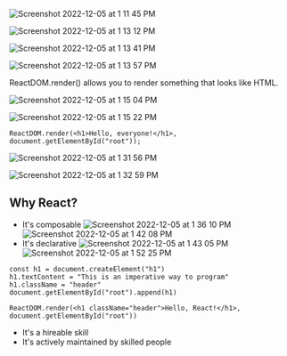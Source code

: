 ![Screenshot 2022-12-05 at 1 11 45 PM](https://user-images.githubusercontent.com/89284873/205722689-14bc3fc2-e9ea-45be-9ad4-dd47e11a9eed.png)

![Screenshot 2022-12-05 at 1 13 12 PM](https://user-images.githubusercontent.com/89284873/205722961-4edef804-be41-4270-95d2-d1e8302d38cb.png)

![Screenshot 2022-12-05 at 1 13 41 PM](https://user-images.githubusercontent.com/89284873/205723066-a43badfe-a6e2-482b-9855-edc47426d994.png)

![Screenshot 2022-12-05 at 1 13 57 PM](https://user-images.githubusercontent.com/89284873/205723121-da50a407-8e1b-466b-98db-50d1a25bf229.png)

ReactDOM.render() allows you to render something that looks like HTML.

![Screenshot 2022-12-05 at 1 15 04 PM](https://user-images.githubusercontent.com/89284873/205723297-cb6a5c2f-e4cb-4125-b141-9485ee6a1adc.png)

![Screenshot 2022-12-05 at 1 15 22 PM](https://user-images.githubusercontent.com/89284873/205723343-584eb375-13ba-400e-b5fe-090d8b924681.png)

```
ReactDOM.render(<h1>Hello, everyone!</h1>, document.getElementById("root"));

```

![Screenshot 2022-12-05 at 1 31 56 PM](https://user-images.githubusercontent.com/89284873/205726235-5d4bc110-494e-4e15-a050-e3683bf15c3c.png)

![Screenshot 2022-12-05 at 1 32 59 PM](https://user-images.githubusercontent.com/89284873/205726419-9b7342c6-c4ce-4dd7-8710-d4ea0d3210e4.png)

## Why React?

- It's composable
![Screenshot 2022-12-05 at 1 36 10 PM](https://user-images.githubusercontent.com/89284873/205727012-daa60f0e-1082-4afe-9ba8-3a5d4ccf2b6f.png)
![Screenshot 2022-12-05 at 1 42 08 PM](https://user-images.githubusercontent.com/89284873/205728068-03c9b0ab-50db-442a-a565-722b72959c6e.png)
- It's declarative
![Screenshot 2022-12-05 at 1 43 05 PM](https://user-images.githubusercontent.com/89284873/205728195-3f7ab735-6c2c-4a7a-9617-50dd38534f28.png)
![Screenshot 2022-12-05 at 1 52 25 PM](https://user-images.githubusercontent.com/89284873/205730313-33724c72-afa6-4f33-98d5-4f1cf932f20e.png)
```
const h1 = document.createElement("h1")
h1.textContent = "This is an imperative way to program"
h1.className = "header"
document.getElementById("root").append(h1)
```
```
ReactDOM.render(<h1 className="header">Hello, React!</h1>, document.getElementById("root"))
```
- It's a hireable skill
- It's actively maintained by skilled people










